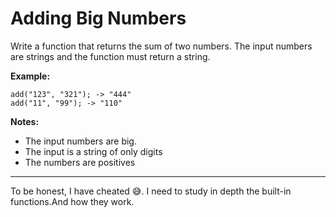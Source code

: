 # Adding Big Numbers

Write a function that returns the sum of two numbers. The input numbers are strings and the function must return a string.

**Example:**

```
add("123", "321"); -> "444"
add("11", "99"); -> "110"
```

**Notes:**

- The input numbers are big.
- The input is a string of only digits
- The numbers are positives
<hr>
To be honest, I have cheated 😅. I need to study in depth the built-in functions.And how they work.
